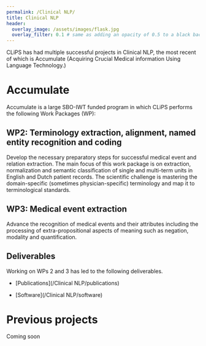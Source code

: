 ```yaml
---
permalink: /Clinical NLP/
title: Clinical NLP
header:
  overlay_image: /assets/images/flask.jpg
  overlay_filter: 0.1 # same as adding an opacity of 0.5 to a black background
---
```

<!-- https://vads.ac.uk/large.php?uid=83361 -->


CLiPS has had multiple successful projects in Clinical NLP, the most recent of which is Accumulate (Acquiring Crucial Medical information Using Language Technology.)

# Accumulate

Accumulate is a large SBO-IWT funded program in which CLiPS performs the following Work Packages (WP):

## WP2: Terminology extraction, alignment, named entity recognition and coding
Develop the necessary preparatory steps for successful medical event and relation extraction. The main focus of this work package is on extraction, normalization and semantic classification of single and multi-term units in English and Dutch patient records. The scientific challenge is mastering the domain-specific (sometimes physician-specific) terminology and map it to terminological standards.

## WP3: Medical event extraction
Advance the recognition of medical events and their attributes including the processing of extra-propositional aspects of meaning such as negation, modality and quantification.

## Deliverables

Working on WPs 2 and 3 has led to the following deliverables.

* [Publications](/Clinical NLP/publications)

* [Software](/Clinical NLP/software)


# Previous projects

Coming soon
